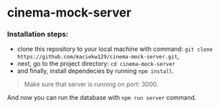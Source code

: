# cinema-mock-server

### Installation steps:
- clone this repository to your local machine with command: `git clone https://github.com/maciekw129/cinema-mock-server.git`,
- next, go to the project directory: `cd cinema-mock-server`
- and finally, install dependecies by running `npm install`.  

> Make sure that server is running on port: 3000.  

And now you can run the database with `npm run server` command.
